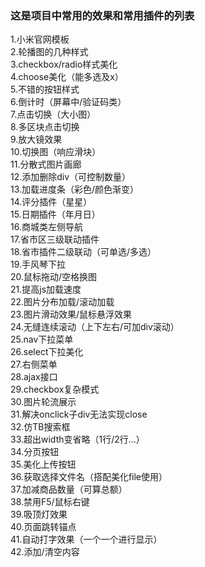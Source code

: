 ### 这是项目中常用的效果和常用插件的列表
1.小米官网模板<br>
2.轮播图的几种样式<br>
3.checkbox/radio样式美化<br>
4.choose美化（能多选及x）<br>
5.不错的按钮样式<br>
6.倒计时（屏幕中/验证码类）<br>
7.点击切换（大小图）<br>
8.多区块点击切换<br>
9.放大镜效果<br>
10.切换图（响应滑块）<br>
11.分散式图片画廊<br>
12.添加删除div（可控制数量）<br>
13.加载进度条（彩色/颜色渐变）<br>
14.评分插件（星星）<br>
15.日期插件（年月日）<br>
16.商城类左侧导航<br>
17.省市区三级联动插件<br>
18.省市插件二级联动（可单选/多选）<br>
19.手风琴下拉<br>
20.鼠标拖动/空格换图<br>
21.提高js加载速度<br>
22.图片分布加载/滚动加载<br>
23.图片滑动效果/鼠标悬浮效果<br>
24.无缝连续滚动（上下左右/可加div滚动）<br>
25.nav下拉菜单<br>
26.select下拉美化<br>
27.右侧菜单<br>
28.ajax接口<br>
29.checkbox复杂模式<br>
30.图片轮流展示<br>
31.解决onclick子div无法实现close<br>
32.仿TB搜索框<br>
33.超出width变省略（1行/2行...）<br>
34.分页按钮<br>
35.美化上传按钮<br>
36.获取选择文件名（搭配美化file使用）<br>
37.加减商品数量（可算总额）<br>
38.禁用F5/鼠标右键<br>
39.吸顶灯效果<br>
40.页面跳转锚点<br>
41.自动打字效果（一个一个进行显示）<br>
42.添加/清空内容<br>
